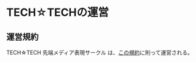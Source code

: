 # TECH☆TECHの運営
## 運営規約
TECH☆TECH 先端メディア表現サークル は、[この規約](https://github.com/rinfromniigata/nid_techtech/releases/tag/managementAgreement)に則って運営される。
